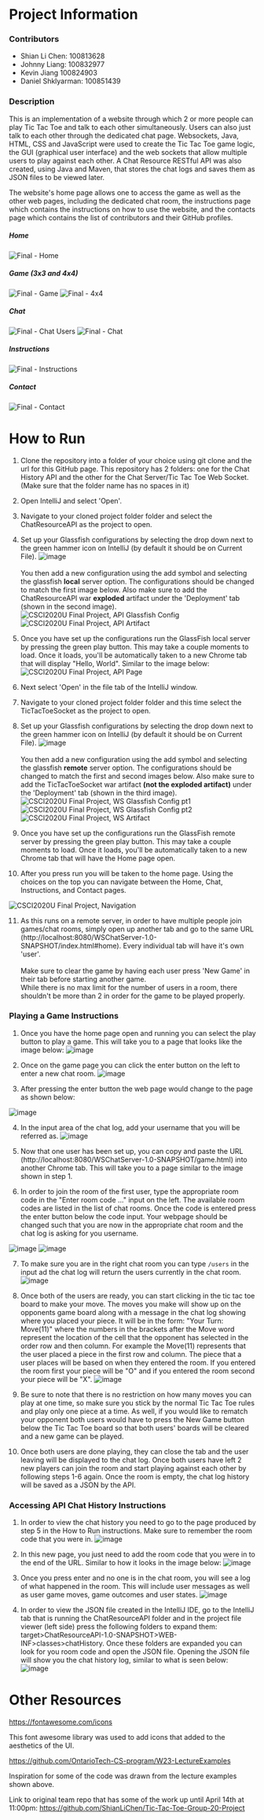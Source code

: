 # Project Information
### Contributors
* Shian Li Chen: 100813628
* Johnny Liang: 100832977
* Kevin Jiang 100824903
* Daniel Shklyarman: 100851439

### Description
This is an implementation of a website through which 2 or more people can play Tic Tac Toe and talk to each other simultaneously. Users can also just talk to each other through the dedicated chat page. Websockets, Java, HTML, CSS and JavaScript were used to create the Tic Tac Toe game logic, the GUI (graphical user interface) and the web sockets that allow multiple users to play against each other. A Chat Resource RESTful API was also created, using Java and Maven, that stores the chat logs and saves them as JSON files to be viewed later.   

The website's home page allows one to access the game as well as the other web pages, including the dedicated chat room, the instructions page which contains the instructions on how to use the website, and the contacts page which contains the list of contributors and their GitHub profiles.

##### Home 
![Final - Home](https://user-images.githubusercontent.com/123001931/232151942-a5d673cc-7d8b-48cc-9257-66a68513403d.JPG)

##### Game (3x3 and 4x4)
![Final - Game](https://user-images.githubusercontent.com/90335714/232172586-c4669447-882e-43da-bd37-7d4aa1020267.png)
![Final - 4x4](https://user-images.githubusercontent.com/90335714/232176639-85b45fe6-4669-4c60-9282-af6542799360.png)

##### Chat 
![Final - Chat Users](https://user-images.githubusercontent.com/90335714/232172552-66054058-d414-4e87-8f0c-d04123a2ee84.png)
![Final - Chat](https://user-images.githubusercontent.com/90335714/232172487-d9471187-0d57-4c9d-bbc8-9c80a022f185.png)


##### Instructions
![Final - Instructions](https://user-images.githubusercontent.com/90335714/232162587-aeacc96c-c2f9-4c3a-a602-fbd9cda81102.png)


##### Contact
![Final - Contact](https://user-images.githubusercontent.com/123001931/232152042-3a207bd5-1d56-495b-9ec2-dd54d0feb954.JPG)

# How to Run
1. Clone the repository into a folder of your choice using git clone and the url for this GitHub page. This repository has 2 folders: one for the Chat History API and the other for the Chat Server/Tic Tac Toe Web Socket.
(Make sure that the folder name has no spaces in it)

2. Open IntelliJ and select 'Open'.

3. Navigate to your cloned project folder folder and select the ChatResourceAPI as the project to open.

4. Set up your Glassfish configurations by selecting the drop down next to the green hammer icon on IntelliJ (by default it should be on Current File). ![image](https://user-images.githubusercontent.com/90335714/225509626-02f4b242-5a27-4b23-b8e3-d7f37ea3ef41.png) <br><br>You then add a new configuration using the add symbol and selecting the glassfish **local** server option. The configurations should be changed to match the first image below. Also make sure to add the ChatResourceAPI war **exploded** artifact under the 'Deployment' tab (shown in the second image).
![CSCI2020U Final Project, API Glassfish Config](https://user-images.githubusercontent.com/90335714/232163091-09c9bfa5-7d96-4e5e-b571-caf106fc1d31.png)
![CSCI2020U Final Project, API Artifact](https://user-images.githubusercontent.com/90335714/232163150-2e386478-64ec-433e-a419-2b5cdfa68a0d.png)

5. Once you have set up the configurations run the GlassFish local server by pressing the green play button. This may take a couple moments to load. Once it loads, you'll be automatically taken to a new Chrome tab that will display "Hello, World". Similar to the image below:
![CSCI2020U Final Project, API Page](https://user-images.githubusercontent.com/90335714/232163947-e0fd9425-2d3a-4a59-8074-fd5ab53d88fa.png)

6. Next select 'Open' in the file tab of the IntelliJ window.

7. Navigate to your cloned project folder folder and this time select the TicTacToeSocket as the project to open.

8. Set up your Glassfish configurations by selecting the drop down next to the green hammer icon on IntelliJ (by default it should be on Current File). ![image](https://user-images.githubusercontent.com/90335714/225509626-02f4b242-5a27-4b23-b8e3-d7f37ea3ef41.png) <br><br>You then add a new configuration using the add symbol and selecting the glassfish **remote** server option. The configurations should be changed to match the first and second images below. Also make sure to add the TicTacToeSocket war artifact **(not the exploded artifact)** under the 'Deployment' tab (shown in the third image).
![CSCI2020U Final Project, WS Glassfish Config pt1](https://user-images.githubusercontent.com/90335714/232163532-3c5a3062-a799-46ca-b434-1d6ff0229dd1.png)
![CSCI2020U Final Project, WS Glassfish Config pt2](https://user-images.githubusercontent.com/90335714/232163640-b62f8802-9b04-49d8-9906-0b1b272bec09.png)
![CSCI2020U Final Project, WS Artifact](https://user-images.githubusercontent.com/90335714/232163668-028b9165-65c3-4586-b9e5-86311728a636.png)

9. Once you have set up the configurations run the GlassFish remote server by pressing the green play button. This may take a couple moments to load. Once it loads, you'll be automatically taken to a new Chrome tab that will have the Home page open.

10. After you press run you will be taken to the home page. Using the choices on the top you can navigate between the Home, Chat, Instructions, and Contact pages.

![CSCI2020U Final Project, Navigation](https://user-images.githubusercontent.com/123001931/232117226-e29ba692-81e0-4cec-bdbd-8a32b8f5d7f4.PNG)

11. As this runs on a remote server, in order to have multiple people join games/chat rooms, simply open up another tab and go to the same URL (http://localhost:8080/WSChatServer-1.0-SNAPSHOT/index.html#home). Every individual tab will have it's own 'user'. <br><br>Make sure to clear the game by having each user press 'New Game' in their tab before starting another game. <br>While there is no max limit for the number of users in a room, there shouldn't be more than 2 in order for the game to be played properly.

### Playing a Game Instructions
1. Once you have the home page open and running you can select the play button to play a game. This will take you to a page that looks like the image below:
![image](https://user-images.githubusercontent.com/90335714/232172634-b825edc7-b3df-4cf3-a426-d316df001421.png)

2. Once on the game page you can click the enter button on the left to enter a new chat room.
![image](https://user-images.githubusercontent.com/90335714/232172648-e1cf4bb0-e303-4d14-af3c-ec28ebbe2256.png)

3. After pressing the enter button the web page would change to the page as shown below:

![image](https://user-images.githubusercontent.com/90335714/232172671-1e814fd7-de4f-4a05-a5e4-8ce9987b78b5.png)

4. In the input area of the chat log, add your username that you will be referred as. 
![image](https://user-images.githubusercontent.com/90335714/232172706-5afc08c0-32a3-4c08-bfe7-560f70cf3c38.png)

5. Now that one user has been set up, you can copy and paste the URL (http://localhost:8080/WSChatServer-1.0-SNAPSHOT/game.html) into another Chrome tab. This will take you to a page similar to the image shown in step 1. 

6. In order to join the room of the first user, type the appropriate room code in the "Enter room code ..." input on the left. The available room codes are listed in the list of chat rooms. Once the code is entered press the enter button below the code input. Your webpage should be changed such that you are now in the appropriate chat room and the chat log is asking for you username. 

![image](https://user-images.githubusercontent.com/90335714/232172741-6edc2f98-590b-460c-a9d4-f2235bdce957.png)
![image](https://user-images.githubusercontent.com/90335714/232172761-f5629dd5-955a-4b20-af80-d268807bf233.png)

7. To make sure you are in the right chat room you can type `/users` in the input ad the chat log will return the users currently in the chat room. 
![image](https://user-images.githubusercontent.com/90335714/232172781-7fa761c4-b785-4433-b71f-cfbd14e60c91.png)

8. Once both of the users are ready, you can start clicking in the tic tac toe board to make your move. The moves you make will show up on the opponents game board along with a message in the chat log showing where you placed your piece. It will be in the form: "Your Turn: Move(11)" where the numbers in the brackets after the Move word represent the location of the cell that the opponent has selected in the order row and then column. For example the Move(11) represents that the user placed a piece in the first row and column. The piece that a user places will be based on when they entered the room. If you entered the room first your piece will be "O" and if you entered the room second your piece will be "X".
![image](https://user-images.githubusercontent.com/90335714/232172810-a3fcbf62-75c2-4aa0-afbc-1f367951ba4c.png)

9. Be sure to note that there is no restriction on how many moves you can play at one time, so make sure you stick by the normal Tic Tac Toe rules and play only one piece at a time. As well, if you would like to rematch your opponent both users would have to press the New Game button below the Tic Tac Toe board so that both users' boards will be cleared and a new game can be played. 

10. Once both users are done playing, they can close the tab and the user leaving will be displayed to the chat log. Once both users have left 2 new players can join the room and start playing against each other by following steps 1-6 again. Once the room is empty, the chat log history will be saved as a JSON by the API.

### Accessing API Chat History Instructions
1. In order to view the chat history you need to go to the page produced by step 5 in the How to Run instructions. Make sure to remember the room code that you were in.
![image](https://user-images.githubusercontent.com/90335714/232168673-0b5ea027-6c2d-483f-9f5b-f36977996954.png)

2. In this new page, you just need to add the room code that you were in to the end of the URL. Similar to how it looks in the image below:
![image](https://user-images.githubusercontent.com/90335714/232168815-a4b464e1-fd74-4c00-a2ad-8dc85dda629d.png)

3. Once you press enter and no one is in the chat room, you will see a log of what happened in the room. This will include user messages as well as user game moves, game outcomes and user states.
![image](https://user-images.githubusercontent.com/90335714/232168925-ad5e10ee-12d3-4287-a472-e4b09c4de73f.png)

4. In order to view the JSON file created in the IntelliJ IDE, go to the IntelliJ tab that is running the ChatResourceAPI folder and in the project file viewer (left side) press the following folders to expand them: target>ChatResourceAPI-1.0-SNAPSHOT>WEB-INF>classes>chatHistory. Once these folders are expanded you can look for you room code and open the JSON file. Opening the JSON file will show you the chat history log, similar to what is seen below: 
![image](https://user-images.githubusercontent.com/90335714/232169339-a20aa22d-8504-4851-9fb7-a89ea793020d.png)

# Other Resources

https://fontawesome.com/icons

This font awesome library was used to add icons that added to the aesthetics of the UI.

https://github.com/OntarioTech-CS-program/W23-LectureExamples

Inspiration for some of the code was drawn from the lecture examples shown above.

Link to original team repo that has some of the work up until April 14th at 11:00pm: https://github.com/ShianLiChen/Tic-Tac-Toe-Group-20-Project
